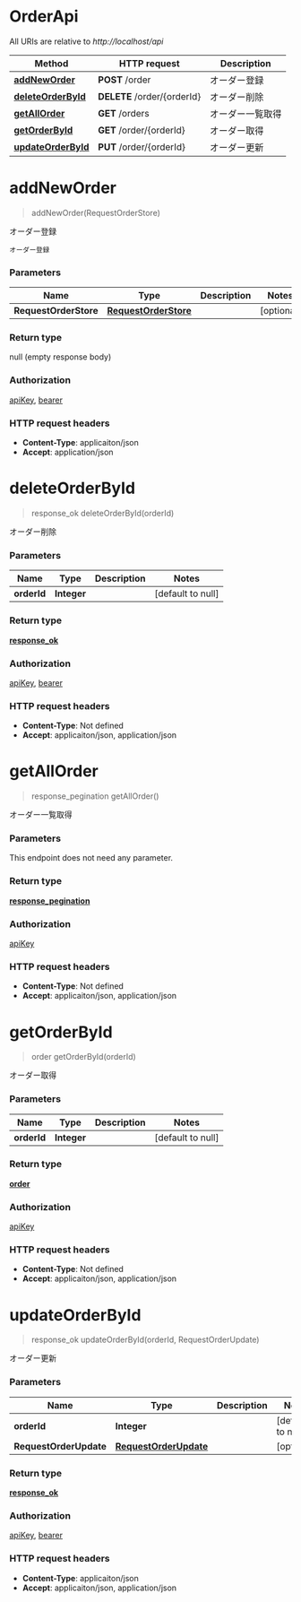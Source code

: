 # OrderApi

All URIs are relative to *http://localhost/api*

Method | HTTP request | Description
------------- | ------------- | -------------
[**addNewOrder**](OrderApi.md#addNewOrder) | **POST** /order | オーダー登録
[**deleteOrderById**](OrderApi.md#deleteOrderById) | **DELETE** /order/{orderId} | オーダー削除
[**getAllOrder**](OrderApi.md#getAllOrder) | **GET** /orders | オーダー一覧取得
[**getOrderById**](OrderApi.md#getOrderById) | **GET** /order/{orderId} | オーダー取得
[**updateOrderById**](OrderApi.md#updateOrderById) | **PUT** /order/{orderId} | オーダー更新


<a name="addNewOrder"></a>
# **addNewOrder**
> addNewOrder(RequestOrderStore)

オーダー登録

    オーダー登録

### Parameters

Name | Type | Description  | Notes
------------- | ------------- | ------------- | -------------
 **RequestOrderStore** | [**RequestOrderStore**](../Models/RequestOrderStore.md)|  | [optional]

### Return type

null (empty response body)

### Authorization

[apiKey](../README.md#apiKey), [bearer](../README.md#bearer)

### HTTP request headers

- **Content-Type**: applicaiton/json
- **Accept**: application/json

<a name="deleteOrderById"></a>
# **deleteOrderById**
> response_ok deleteOrderById(orderId)

オーダー削除

### Parameters

Name | Type | Description  | Notes
------------- | ------------- | ------------- | -------------
 **orderId** | **Integer**|  | [default to null]

### Return type

[**response_ok**](../Models/response_ok.md)

### Authorization

[apiKey](../README.md#apiKey), [bearer](../README.md#bearer)

### HTTP request headers

- **Content-Type**: Not defined
- **Accept**: applicaiton/json, application/json

<a name="getAllOrder"></a>
# **getAllOrder**
> response_pegination getAllOrder()

オーダー一覧取得

### Parameters
This endpoint does not need any parameter.

### Return type

[**response_pegination**](../Models/response_pegination.md)

### Authorization

[apiKey](../README.md#apiKey)

### HTTP request headers

- **Content-Type**: Not defined
- **Accept**: applicaiton/json, application/json

<a name="getOrderById"></a>
# **getOrderById**
> order getOrderById(orderId)

オーダー取得

### Parameters

Name | Type | Description  | Notes
------------- | ------------- | ------------- | -------------
 **orderId** | **Integer**|  | [default to null]

### Return type

[**order**](../Models/order.md)

### Authorization

[apiKey](../README.md#apiKey)

### HTTP request headers

- **Content-Type**: Not defined
- **Accept**: applicaiton/json, application/json

<a name="updateOrderById"></a>
# **updateOrderById**
> response_ok updateOrderById(orderId, RequestOrderUpdate)

オーダー更新

### Parameters

Name | Type | Description  | Notes
------------- | ------------- | ------------- | -------------
 **orderId** | **Integer**|  | [default to null]
 **RequestOrderUpdate** | [**RequestOrderUpdate**](../Models/RequestOrderUpdate.md)|  | [optional]

### Return type

[**response_ok**](../Models/response_ok.md)

### Authorization

[apiKey](../README.md#apiKey), [bearer](../README.md#bearer)

### HTTP request headers

- **Content-Type**: applicaiton/json
- **Accept**: applicaiton/json, application/json

